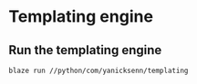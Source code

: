 # Templating engine

## Run the templating engine

```
blaze run //python/com/yanicksenn/templating
```